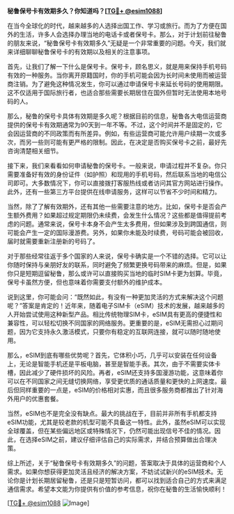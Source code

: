 **秘鲁保号卡有效期多久？你知道吗？[[TG💪+ @esim1088](https://t.me/s/esim1088)]**

在当今全球化的时代，越来越多的人选择出国工作、学习或旅行。而为了方便在国外的生活，许多人会选择办理当地的电话卡或者保号卡。那么，对于计划前往秘鲁的朋友来说，“秘鲁保号卡有效期多久”无疑是一个非常重要的问题。今天，我们就来详细聊聊秘鲁保号卡的有效期以及相关的注意事项。

首先，让我们了解一下什么是保号卡。保号卡，顾名思义，就是用来保持手机号码有效的一种服务。当你离开原籍国时，你的手机可能会因为长时间未使用而被运营商注销。为了避免这种情况发生，你可以通过申请保号卡来延长号码的使用期限。这不仅适用于国际旅行者，也适合那些需要长期居住在国外但暂时无法使用本地号码的人。

那么，秘鲁的保号卡具体有效期是多久呢？根据目前的信息，秘鲁各大电信运营商提供的保号卡有效期通常为90天到一年不等。不过，这个时间并不是固定的，它会因运营商的不同政策而有所差异。例如，有些运营商可能允许用户续期一次或多次，而另一些则可能有更严格的限制。因此，在决定是否购买保号卡之前，最好先咨询清楚相关细节。

接下来，我们来看看如何申请秘鲁的保号卡。一般来说，申请过程并不复杂。你只需要准备好有效的身份证件（如护照）和现用的手机号码，然后联系当地的电信公司即可。大多数情况下，你可以直接拨打客服热线或者访问其官方网站进行操作。此外，还有一些第三方平台提供在线申请服务，这样可以节省不少时间和精力。

当然，除了了解有效期外，还有其他一些需要注意的地方。比如，保号卡是否会产生额外费用？如果超过规定期限仍未续费，会发生什么情况？这些都是值得提前考虑的问题。通常来说，保号卡本身不会产生太多费用，但如果涉及到跨国通信，则可能会产生一定的国际漫游费。另外，如果你未能及时续费，号码可能会被回收，届时就需要重新注册新的号码了。

对于那些经常往返于多个国家的人来说，保号卡确实是一个不错的选择。它可以让你随时保持与亲朋好友的联系，同时避免了频繁更换号码带来的麻烦。但是，如果你只是短期逗留秘鲁，那么或许可以直接购买当地的临时SIM卡更为划算。毕竟，保号卡虽然方便，但也意味着你需要支付额外的维护成本。

说到这里，你可能会问：“既然如此，有没有一种更加灵活的方式来解决这个问题呢？”答案是肯定的！近年来，随着电子SIM卡（eSIM）技术的发展，越来越多的人开始尝试使用这种新型产品。相比传统物理SIM卡，eSIM具有更高的便捷性和兼容性，可以轻松切换不同国家的网络服务。更重要的是，eSIM无需担心过期问题，因为它支持永久激活模式，只要你有稳定的互联网连接，就可以随时随地使用。

那么，eSIM到底有哪些优势呢？首先，它体积小巧，几乎可以安装在任何设备上，无论是智能手机还是平板电脑，甚至是智能手表。其次，由于不需要实体卡槽，因此减少了硬件损坏的风险。再者，eSIM还支持多国漫游功能，这意味着你可以在不同国家之间无缝切换网络，享受更优质的通话质量和更快的上网速度。最后但同样重要的一点是，eSIM的价格相对实惠，而且很多服务商都推出了针对海外用户的优惠套餐。

当然，eSIM也不是完全没有缺点。最大的挑战在于，目前并非所有手机都支持eSIM功能，尤其是较老款的机型可能不具备这一特性。此外，虽然eSIM可以实现全球覆盖，但在某些偏远地区或特殊情况下，仍然可能出现信号不佳的情况。因此，在选择eSIM之前，建议仔细评估自己的实际需求，并结合预算做出合理决策。

综上所述，关于“秘鲁保号卡有效期多久”的问题，答案取决于具体的运营商和个人需求。如果你想获得更加灵活且经济的解决方案，不妨试试新兴的eSIM技术。无论你是计划长期居留秘鲁，还是只是短暂访问，都可以找到适合自己的方式来满足通信需求。希望本文能为你提供有价值的参考信息，祝你在秘鲁的生活愉快顺利！

[[TG💪+ @esim1088](https://t.me/s/esim1088) ![Image](https://i.postimg.cc/4NQfJmqS/Snipaste-2025-05-13-00-14-12.png)]